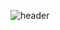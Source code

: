 ![header](https://capsule-render.vercel.app/api?type=rounded&color=6bd17f&height=100&section=header&text=🍒%20Welcome!%20Taehee's%20world&fontSize=38&fontColor=ffffff)




<!--
**greenT-Hee/greenT-Hee** is a ✨ _special_ ✨ repository because its `README.md` (this file) appears on your GitHub profile.

Here are some ideas to get you started:

- 🔭 I’m currently working on ...
- 🌱 I’m currently learning ...
- 👯 I’m looking to collaborate on ...
- 🤔 I’m looking for help with ...
- 💬 Ask me about ...
- 📫 How to reach me: ...
- 😄 Pronouns: ...
- ⚡ Fun fact: ...
-->
